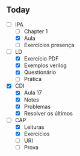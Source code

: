 ## Today
- [ ] IPA
	- [ ] Chapter 1
	- [x] Aula
	- [ ] Exercícios presença
- [ ] LD
	- [x] Exercício PDF
	- [x] Exemplos verilog
	- [x] Questionário
	- [ ] Prática
- [x] CDI
	- [x] Aula 17
	- [x] Notes
	- [x] Problemas
	- [x] Resolver os últimos
- [ ] CAP
	- [x] Leituras
	- [x] Exercícios
	- [ ] URI
	- [ ] Prova
